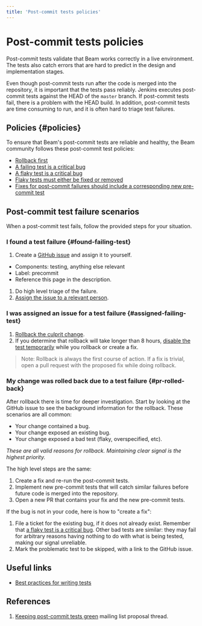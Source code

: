 ```yaml
---
title: 'Post-commit tests policies'
---
```

<!--
Licensed under the Apache License, Version 2.0 (the "License");
you may not use this file except in compliance with the License.
You may obtain a copy of the License at

http://www.apache.org/licenses/LICENSE-2.0

Unless required by applicable law or agreed to in writing, software
distributed under the License is distributed on an "AS IS" BASIS,
WITHOUT WARRANTIES OR CONDITIONS OF ANY KIND, either express or implied.
See the License for the specific language governing permissions and
limitations under the License.
-->

# Post-commit tests policies

Post-commit tests validate that Beam works correctly in a live environment. The
tests also catch errors that are hard to predict in the design and
implementation stages.

Even though post-commit tests run after the code is merged into the repository,
it is important that the tests pass reliably. Jenkins executes post-commit tests
against the HEAD of the `master` branch. If post-commit tests fail, there is a
problem with the HEAD build. In addition, post-commit tests are time consuming
to run, and it is often hard to triage test failures.


## Policies {#policies}

To ensure that Beam's post-commit tests are reliable and healthy, the Beam
community follows these post-commit test policies:

*   [Rollback first](/contribute/postcommits-policies-details/index.html#rollback_first)
*   [A failing test is a critical bug](/contribute/postcommits-policies-details/index.html#failing_test_is_critical_bug)
*   [A flaky test is a critical bug](/contribute/postcommits-policies-details/index.html#flake_is_failing)
*   [Flaky tests must either be fixed or removed](/contribute/postcommits-policies-details/index.html#remove_flake)
*   [Fixes for post-commit failures should include a corresponding new pre-commit test](/contribute/postcommits-policies-details/index.html#precommit_for_postcommit)


## Post-commit test failure scenarios

When a post-commit test fails, follow the provided steps for your situation.

### I found a test failure {#found-failing-test}

1.  Create a [GitHub issue](https://github.com/apache/tag-beam-it/issues/new/choose) and assign it to yourself.
  - Components: testing, anything else relevant
  - Label: precommit
  - Reference this page in the description.
1.  Do high level triage of the failure.
1.  [Assign the issue to a relevant person](/contribute/postcommits-guides/index.html#find_specialist).

### I was assigned an issue for a test failure {#assigned-failing-test}

1.  [Rollback the culprit change](/contribute/postcommits-guides/index.html#rollback).
1.  If you determine that rollback will take longer than 8 hours, [disable the
    test temporarily](/contribute/postcommits-guides/index.html#disabling) while you rollback or create a
    fix.

> Note: Rollback is always the first course of action. If a fix is trivial,
> open a pull request with the proposed fix while doing rollback.

### My change was rolled back due to a test failure {#pr-rolled-back}

After rollback there is time for deeper investigation. Start by looking at the
GitHub issue to see the background information for the rollback. These scenarios
are all common:

*   Your change contained a bug.
*   Your change exposed an existing bug.
*   Your change exposed a bad test (flaky, overspecified, etc).

_These are all valid reasons for rollback. Maintaining clear signal is the
highest priority._

The high level steps are the same:

1.  Create a fix and re-run the post-commit tests.
2.  Implement new pre-commit tests that will catch similar failures
    before future code is merged into the repository.
3.  Open a new PR that contains your fix and the new pre-commit tests.

If the bug is not in your code, here is how to "create a fix":

1.  File a ticket for the existing bug, if it does not already exist.
    Remember that
    [a flaky test is a critical bug](/contribute/postcommits-policies-details/index.html#flake_is_failing). Other
    bad tests are similar: they may fail for arbitrary reasons having nothing
    to do with what is being tested, making our signal unreliable.
2.  Mark the problematic test to be skipped, with a link to the GitHub issue.

## Useful links

*   [Best practices for writing tests](https://cwiki.apache.org/confluence/display/BEAM/Contribution+Testing+Guide#ContributionTestingGuide-Bestpracticesforwritingtests)

## References

1.  [Keeping post-commit tests green](https://lists.apache.org/thread.html/3bb4aa777751da2e2d7e22666aa6a2e18ae31891cb09d91718b75e74@%3Cdev.beam.apache.org%3E)
    mailing list proposal thread.
